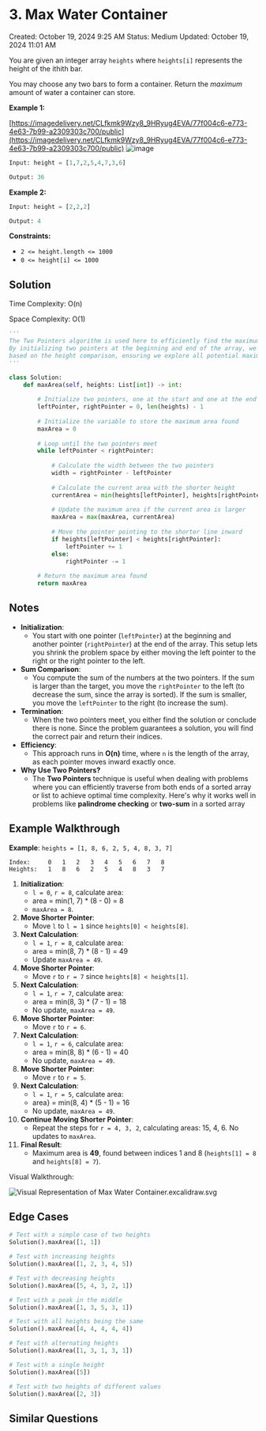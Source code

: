 # 3. Max Water Container

Created: October 19, 2024 9:25 AM
Status: Medium
Updated: October 19, 2024 11:01 AM

You are given an integer array `heights` where `heights[i]` represents the height of the ithith bar.

You may choose any two bars to form a container. Return the *maximum* amount of water a container can store.

**Example 1:**

[https://imagedelivery.net/CLfkmk9Wzy8_9HRyug4EVA/77f004c6-e773-4e63-7b99-a2309303c700/public](https://imagedelivery.net/CLfkmk9Wzy8_9HRyug4EVA/77f004c6-e773-4e63-7b99-a2309303c700/public)
![image](https://github.com/user-attachments/assets/f820c16d-6f72-48b4-8460-03d465bcbc18)


```python
Input: height = [1,7,2,5,4,7,3,6]

Output: 36
```

**Example 2:**

```python
Input: height = [2,2,2]

Output: 4
```

**Constraints:**

- `2 <= height.length <= 1000`
- `0 <= height[i] <= 1000`

## Solution

Time Complexity: O(n)  

Space Complexity: O(1)  

```python
'''
The Two Pointers algorithm is used here to efficiently find the maximum area of water a container can hold. 
By initializing two pointers at the beginning and end of the array, we can calculate the area and adjust the pointers 
based on the height comparison, ensuring we explore all potential maximum areas in linear time.
'''

class Solution:
    def maxArea(self, heights: List[int]) -> int:
        
        # Initialize two pointers, one at the start and one at the end of the list
        leftPointer, rightPointer = 0, len(heights) - 1
        
        # Initialize the variable to store the maximum area found
        maxArea = 0
        
        # Loop until the two pointers meet
        while leftPointer < rightPointer:
            
            # Calculate the width between the two pointers
            width = rightPointer - leftPointer
            
            # Calculate the current area with the shorter height
            currentArea = min(heights[leftPointer], heights[rightPointer]) * width
            
            # Update the maximum area if the current area is larger
            maxArea = max(maxArea, currentArea)
            
            # Move the pointer pointing to the shorter line inward
            if heights[leftPointer] < heights[rightPointer]:
                leftPointer += 1
            else:
                rightPointer -= 1
        
        # Return the maximum area found
        return maxArea
```

## Notes

- **Initialization**:
    - You start with one pointer (`leftPointer`) at the beginning and another pointer (`rightPointer`) at the end of the array. This setup lets you shrink the problem space by either moving the left pointer to the right or the right pointer to the left.
- **Sum Comparison**:
    - You compute the sum of the numbers at the two pointers. If the sum is larger than the target, you move the `rightPointer` to the left (to decrease the sum, since the array is sorted). If the sum is smaller, you move the `leftPointer` to the right (to increase the sum).
- **Termination**:
    - When the two pointers meet, you either find the solution or conclude there is none. Since the problem guarantees a solution, you will find the correct pair and return their indices.
- **Efficiency**:
    - This approach runs in **O(n)** time, where `n` is the length of the array, as each pointer moves inward exactly once.
- **Why Use Two Pointers?**
    - The **Two Pointers** technique is useful when dealing with problems where you can efficiently traverse from both ends of a sorted array or list to achieve optimal time complexity. Here's why it works well in problems like **palindrome checking** or **two-sum** in a sorted array

## Example Walkthrough

**Example**: `heights = [1, 8, 6, 2, 5, 4, 8, 3, 7]`

```
Index:     0   1   2   3   4   5   6   7   8
Heights:   1   8   6   2   5   4   8   3   7
```

1. **Initialization**:
    - `l = 0`, `r = 8`, calculate area:
    - area = min(1,  7)  *  (8 - 0) = 8
    - `maxArea = 8`.
2. **Move Shorter Pointer**:
    - Move `l` to `l = 1` since `heights[0] < heights[8]`.
3. **Next Calculation**:
    - `l = 1`, `r = 8`, calculate area:
    - area = min(8, 7) * (8 - 1) = 49
    - Update `maxArea = 49`.
4. **Move Shorter Pointer**:
    - Move `r` to `r = 7` since `heights[8] < heights[1]`.
5. **Next Calculation**:
    - `l = 1`, `r = 7`, calculate area:
    - area = min(8, 3) * (7 - 1) = 18
    - No update, `maxArea = 49`.
6. **Move Shorter Pointer**:
    - Move `r` to `r = 6`.
7. **Next Calculation**:
    - `l = 1`, `r = 6`, calculate area:
    - area = min(8, 8) * (6 - 1) = 40
    - No update, `maxArea = 49`.
8. **Move Shorter Pointer**:
    - Move `r` to `r = 5`.
9. **Next Calculation**:
    - `l = 1`, `r = 5`, calculate area:
    - area} = min(8, 4) * (5 - 1) = 16
    - No update, `maxArea = 49`.
10. **Continue Moving Shorter Pointer**:
    - Repeat the steps for `r = 4, 3, 2`, calculating areas: 15, 4, 6. No updates to `maxArea`.
11. **Final Result**:
    - Maximum area is **49**, found between indices 1 and 8 (`heights[1] = 8` and `heights[8] = 7`).

Visual Walkthrough:

![Visual Representation of Max Water Container.excalidraw.svg](Visual_Representation_of_Max_Water_Container.excalidraw.svg)

## Edge Cases

```python
# Test with a simple case of two heights
Solution().maxArea([1, 1])

# Test with increasing heights
Solution().maxArea([1, 2, 3, 4, 5])

# Test with decreasing heights
Solution().maxArea([5, 4, 3, 2, 1])

# Test with a peak in the middle
Solution().maxArea([1, 3, 5, 3, 1])

# Test with all heights being the same
Solution().maxArea([4, 4, 4, 4, 4])

# Test with alternating heights
Solution().maxArea([1, 3, 1, 3, 1])

# Test with a single height
Solution().maxArea([5])

# Test with two heights of different values
Solution().maxArea([2, 3])
```

## Similar Questions
